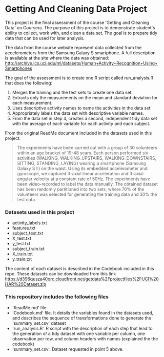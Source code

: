 # Getting And Cleaning Data Project

This project is the final assessment of the course 'Getting and Cleaning Data' on Coursera.
The purpose of this project is to demonstrate  student's ability to collect, work with, and clean a data set. The goal is to prepare tidy data that can be used for later analysis.

The data from the course website represent data collected from the accelerometers from the Samsung Galaxy S smartphone. A full description is available at the site where the data was obtained:
http://archive.ics.uci.edu/ml/datasets/Human+Activity+Recognition+Using+Smartphones


The goal of the assessment is to create one R script called run_analysis.R that does the following:

1. Merges the training and the test sets to create one data set.
2. Extracts only the measurements on the mean and standard deviation for each measurement.
3. Uses descriptive activity names to name the activities in the data set
4. Appropriately labels the data set with descriptive variable names.
5. From the data set in step 4, creates a second, independent tidy data set with the average of each variable for each activity and each subject.

From the original ReadMe document included in the datasets used in this project:

> The experiments have been carried out with a group of 30 volunteers within an age bracket of 19-48 years. Each person performed six activities (WALKING, WALKING_UPSTAIRS, WALKING_DOWNSTAIRS, SITTING, STANDING, LAYING) wearing a smartphone (Samsung Galaxy S II) on the waist. Using its embedded accelerometer and gyroscope, we captured 3-axial linear acceleration and 3-axial angular velocity at a constant rate of 50Hz. The experiments have been video-recorded to label the data manually. The obtained dataset has been randomly partitioned into two sets, where 70% of the volunteers was selected for generating the training data and 30% the test data.

### Datasets used in this project

* activity_labels.txt
* features.txt
* subject_test.txt
* X_test.txt
* y_test.txt
* subject_train.txt
* X_train.txt
* y_train.txt

The content of each dataset is described in the Codebook included in this repo.
These datasets can be downloaded from this link
https://d396qusza40orc.cloudfront.net/getdata%2Fprojectfiles%2FUCI%20HAR%20Dataset.zip 

### This repository includes the following files

* 'ReadMe.md' file
* 'Codebook.md' file. It details the variables found in the datasets used, and describes the sequence of transformations done to generate the 'summary_set.csv' dataset
* 'run_analysis.R'. R script with the description of each step that lead to the generation of a tidy dataset with one variable per column, one observation per row, and column headers with names (explained the the codebook)
* 'summary_set.csv'. Dataset requested in point 5 above.
